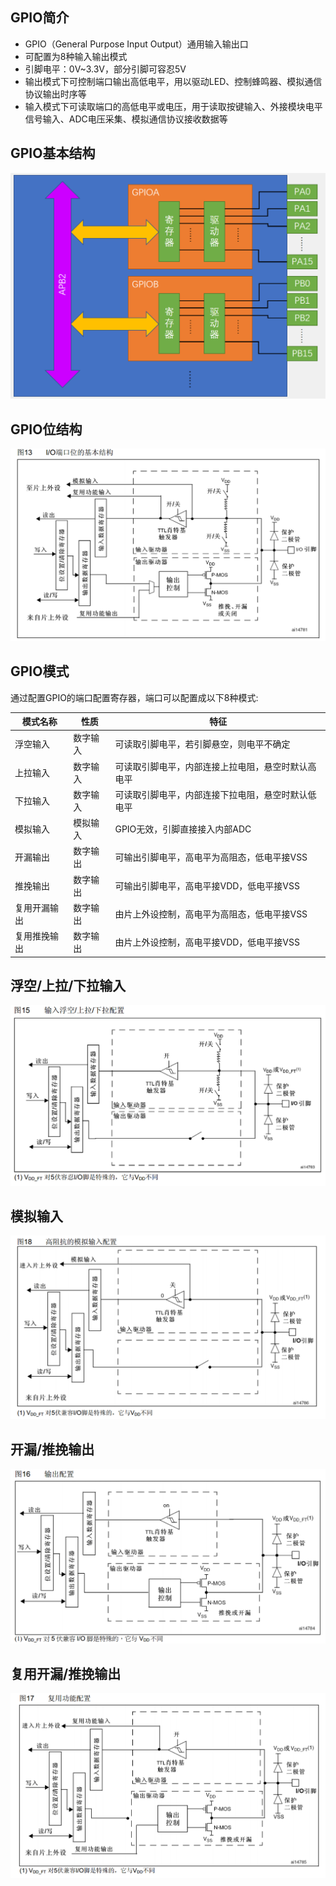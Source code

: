 ## GPIO简介
- GPIO（General Purpose Input Output）通用输入输出口
- 可配置为8种输入输出模式
- 引脚电平：0V~3.3V，部分引脚可容忍5V
- 输出模式下可控制端口输出高低电平，用以驱动LED、控制蜂鸣器、模拟通信协议输出时序等
- 输入模式下可读取端口的高低电平或电压，用于读取按键输入、外接模块电平信号输入、ADC电压采集、模拟通信协议接收数据等

## GPIO基本结构

![GPIO基本结构](./images/1.1-GPIO基本结构.png)

## GPIO位结构

![GPIO位结构](./images/1.1-GPIO位结构.png)

## GPIO模式

通过配置GPIO的端口配置寄存器，端口可以配置成以下8种模式:  

|    模式名称   |    性质   |                       特征                        |
|--------------|-----------|--------------------------------------------------|
|浮空输入       |数字输入   |可读取引脚电平，若引脚悬空，则电平不确定              |
|上拉输入       |数字输入   |可读取引脚电平，内部连接上拉电阻，悬空时默认高电平     |
|下拉输入       |数字输入   |可读取引脚电平，内部连接下拉电阻，悬空时默认低电平     |
|模拟输入       |模拟输入   |GPIO无效，引脚直接接入内部ADC                       |
|开漏输出       |数字输出   |可输出引脚电平，高电平为高阻态，低电平接VSS           |
|推挽输出       |数字输出   |可输出引脚电平，高电平接VDD，低电平接VSS             |
|复用开漏输出   |数字输出   |由片上外设控制，高电平为高阻态，低电平接VSS           |
|复用推挽输出   |数字输出   |由片上外设控制，高电平接VDD，低电平接VSS              |

## 浮空/上拉/下拉输入

![浮空/上拉/下拉输入](./images/1.1-浮空上拉下拉输入.png)

## 模拟输入

![模拟输入](./images/1.1-模拟输入.png)

## 开漏/推挽输出

![开漏/推挽输出](./images/1.1-开漏推挽输出.png)

## 复用开漏/推挽输出

![复用开漏/推挽输出](./images/1.1-复用开漏推挽输出.png)